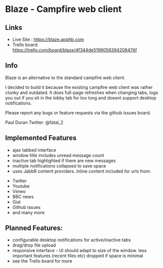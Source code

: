 Blaze - Campfire web client
===========================
Links
------
* Live Site : https://blaze.apphb.com
* Trello board: https://trello.com/board/blaze/4f344de5199056394208474f

Info
----
Blaze is an alternative to the standard campfire web client.

I decided to build it because the existing campfire web client was rather clunky and outdated. It does full-page refreshes when changing tabs, logs you out if you sit in the lobby tab for too long and doesnt support desktop notifications.

Please report any bugs or feature requests via the github issues board.

Paul Duran
Twitter: @fatal_2


Implemented Features
--------------------
* ajax tabbed interface
* window title includes unread message count
* inactive tab highlighted if there are new messages
* multiple notifications collapsed to save space 
* uses JabbR content providers. Inline content included for urls from:
 - Twitter
 - Youtube
 - Vimeo
 - BBC news
 - Gist
 - Github issues
 - and many more

Planned Features:
-----------------
* configurable desktop notifications for active/inactive tabs
* drag/drop file upload 
* responsive interface - UI should adapt to size of the window. less important features (recent files etc) dropped if space is minimal
* see the Trello board for more 
